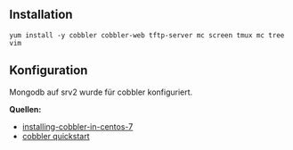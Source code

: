 ## Installation

`yum install -y cobbler cobbler-web tftp-server mc screen tmux mc tree vim `


## Konfiguration

Mongodb auf srv2 wurde für cobbler  konfiguriert. 

**Quellen:**

* [installing-cobbler-in-centos-7](https://n40lab.wordpress.com/2016/02/29/installing-cobbler-in-centos-7/)
* [cobbler quickstart](http://cobbler.github.io/manuals/quickstart/)